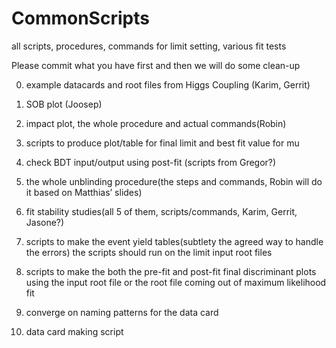# CommonScripts
all scripts, procedures, commands for limit setting, various fit tests

Please commit what you have first and then we will do some clean-up

0. example datacards and root files from Higgs Coupling (Karim, Gerrit)

1. SOB plot (Joosep)

2. impact plot, the whole procedure and actual commands(Robin)

3. scripts to produce plot/table for final limit and best fit value for mu

4. check BDT input/output using post-fit (scripts from Gregor?)

5. the whole unblinding procedure(the steps and commands, Robin will do it based on Matthias’ slides)

6. fit stability studies(all 5 of them, scripts/commands, Karim, Gerrit, Jasone?)

7. scripts to make the event yield tables(subtlety the agreed way to handle the errors) the scripts should run on the limit input root files

8. scripts to make the both the pre-fit and post-fit final discriminant plots using the input root file or the root file coming out of maximum likelihood fit

9. converge on naming patterns for the data card

10. data card making script
